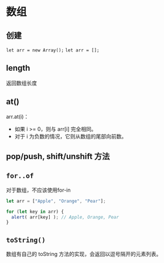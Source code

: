 # 数组
## 创建
`let arr = new Array();`
`let arr = [];`
## length
返回数组长度
## at()
arr.at(i)：
- 如果 i >= 0，则与 arr[i] 完全相同。
- 对于 i 为负数的情况，它则从数组的尾部向前数。
## pop/push, shift/unshift 方法
## `for..of`
对于数组，不应该使用for-in
```js
let arr = ["Apple", "Orange", "Pear"];

for (let key in arr) {
  alert( arr[key] ); // Apple, Orange, Pear
}
```
## `toString()`
数组有自己的 toString 方法的实现，会返回以逗号隔开的元素列表。